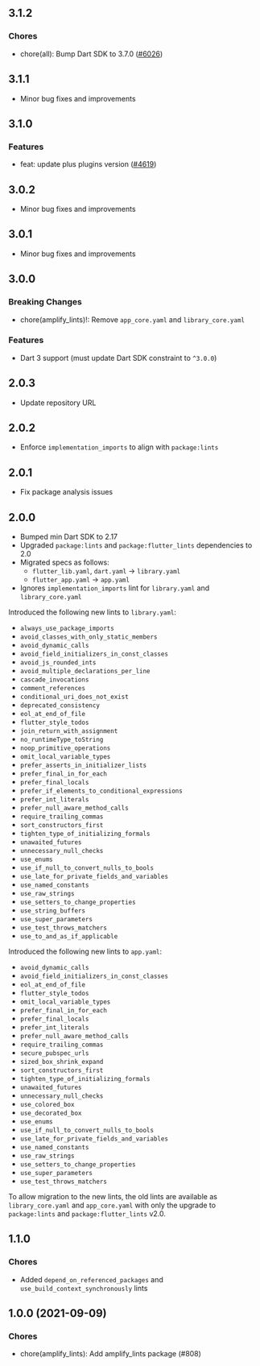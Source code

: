 ## 3.1.2

### Chores
- chore(all): Bump Dart SDK to 3.7.0 ([#6026](https://github.com/aws-amplify/amplify-flutter/pull/6026))

## 3.1.1

- Minor bug fixes and improvements

## 3.1.0

### Features
- feat: update plus plugins version ([#4619](https://github.com/aws-amplify/amplify-flutter/pull/4619))

## 3.0.2

- Minor bug fixes and improvements

## 3.0.1

- Minor bug fixes and improvements

## 3.0.0

### Breaking Changes
- chore(amplify_lints)!: Remove `app_core.yaml` and `library_core.yaml`

### Features
- Dart 3 support (must update Dart SDK constraint to `^3.0.0`)

## 2.0.3

- Update repository URL

## 2.0.2

- Enforce `implementation_imports` to align with `package:lints`

## 2.0.1

- Fix package analysis issues

## 2.0.0

- Bumped min Dart SDK to 2.17
- Upgraded `package:lints` and `package:flutter_lints` dependencies to 2.0
- Migrated specs as follows:
    - `flutter_lib.yaml`, `dart.yaml` -> `library.yaml`
    - `flutter_app.yaml` -> `app.yaml`
- Ignores `implementation_imports` lint for `library.yaml` and `library_core.yaml`

Introduced the following new lints to `library.yaml`:
  - `always_use_package_imports`
  - `avoid_classes_with_only_static_members`
  - `avoid_dynamic_calls`
  - `avoid_field_initializers_in_const_classes`
  - `avoid_js_rounded_ints`
  - `avoid_multiple_declarations_per_line`
  - `cascade_invocations`
  - `comment_references`
  - `conditional_uri_does_not_exist`
  - `deprecated_consistency`
  - `eol_at_end_of_file`
  - `flutter_style_todos`
  - `join_return_with_assignment`
  - `no_runtimeType_toString`
  - `noop_primitive_operations`
  - `omit_local_variable_types`
  - `prefer_asserts_in_initializer_lists`
  - `prefer_final_in_for_each`
  - `prefer_final_locals`
  - `prefer_if_elements_to_conditional_expressions`
  - `prefer_int_literals`
  - `prefer_null_aware_method_calls`
  - `require_trailing_commas`
  - `sort_constructors_first`
  - `tighten_type_of_initializing_formals`
  - `unawaited_futures`
  - `unnecessary_null_checks`
  - `use_enums`
  - `use_if_null_to_convert_nulls_to_bools`
  - `use_late_for_private_fields_and_variables`
  - `use_named_constants`
  - `use_raw_strings`
  - `use_setters_to_change_properties`
  - `use_string_buffers`
  - `use_super_parameters`
  - `use_test_throws_matchers`
  - `use_to_and_as_if_applicable`
  
Introduced the following new lints to `app.yaml`:
  - `avoid_dynamic_calls`
  - `avoid_field_initializers_in_const_classes`
  - `eol_at_end_of_file`
  - `flutter_style_todos`
  - `omit_local_variable_types`
  - `prefer_final_in_for_each`
  - `prefer_final_locals`
  - `prefer_int_literals`
  - `prefer_null_aware_method_calls`
  - `require_trailing_commas`
  - `secure_pubspec_urls`
  - `sized_box_shrink_expand`
  - `sort_constructors_first`
  - `tighten_type_of_initializing_formals`
  - `unawaited_futures`
  - `unnecessary_null_checks`
  - `use_colored_box`
  - `use_decorated_box`
  - `use_enums`
  - `use_if_null_to_convert_nulls_to_bools`
  - `use_late_for_private_fields_and_variables`
  - `use_named_constants`
  - `use_raw_strings`
  - `use_setters_to_change_properties`
  - `use_super_parameters`
  - `use_test_throws_matchers`

To allow migration to the new lints, the old lints are available as `library_core.yaml` and `app_core.yaml` with only the upgrade to `package:lints` and `package:flutter_lints` v2.0.

## 1.1.0

### Chores

- Added `depend_on_referenced_packages` and `use_build_context_synchronously` lints

## 1.0.0 (2021-09-09)

### Chores

- chore(amplify_lints): Add amplify_lints package (#808)
